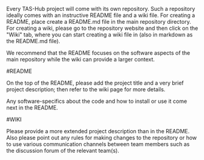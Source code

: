 Every TAS-Hub project will come with its own repository. Such a repository ideally comes with an instructive README file and a wiki file. For creating a README, place create a README.md file in the main repository directory. For creating a wiki, please go to the repository website and then click on the "Wiki" tab, where you can start creating a wiki file in (also in markdown as the README.md file). 

We recommend that the README focuses on the software aspects of the main repository while the wiki can provide a larger context. 

#README

On the top of the README, please add the project title and a very brief project description; then refer to the wiki page for more details.

Any software-specifics about the code and how to install or use it come next in the README.

#WIKI

Please provide a more extended project description than in the README. Also please point out any rules for making changes to the repository or how to use various communication channels between team members such as the discussion forum of the relevant team(s).





